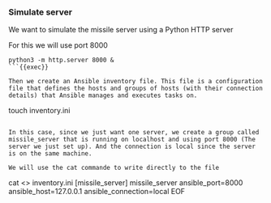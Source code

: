 ### Simulate server
We want to simulate the missile server using a Python HTTP server

For this we will use port 8000
```
python3 -m http.server 8000 &
```{{exec}}

Then we create an Ansible inventory file. This file is a configuration file that defines the hosts and groups of hosts (with their connection details) that Ansible manages and executes tasks on.

```
touch inventory.ini
```{{exec}}

In this case, since we just want one server, we create a group called missile_server that is running on localhost and using port 8000 (The server we just set up). And the connection is local since the server is on the same machine. 

We will use the cat commande to write directly to the file
```
cat <<EOF >> inventory.ini 
[missile_server]
missile_server ansible_port=8000 ansible_host=127.0.0.1 ansible_connection=local
EOF
```{{exec}}

